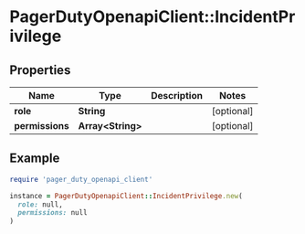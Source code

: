# PagerDutyOpenapiClient::IncidentPrivilege

## Properties

| Name | Type | Description | Notes |
| ---- | ---- | ----------- | ----- |
| **role** | **String** |  | [optional] |
| **permissions** | **Array&lt;String&gt;** |  | [optional] |

## Example

```ruby
require 'pager_duty_openapi_client'

instance = PagerDutyOpenapiClient::IncidentPrivilege.new(
  role: null,
  permissions: null
)
```

